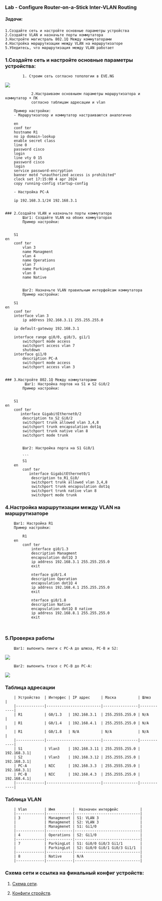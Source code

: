 ### Lab - Configure Router-on-a-Stick Inter-VLAN Routing 

##### Задачи:
    1.Создайте сеть и настройте основные параметры устройства
    2.Создайте VLAN и назначьте порты коммутатора
    3.Настройте магистраль 802.1Q Между коммутаторами
    4.Настройка маршрутизации между VLAN на маршрутизаторе
    5.Убедитесь, что маршрутизация между VLAN работает



### 1.Создайте сеть и настройте основные параметры устройства: 
            1. Строим сеть согласно топологии в EVE.NG
![](lab01-vlan.png)
```
            2.Настраиваем основныем параметры маршрутизатора и коммутатор + ПК
            согласно таблицам адресации и vlan

    Пример настройки:
    - Маршрутизатоор и коммутатор настраиваются аналогично
```
        en
        conf ter
        hostname R1
        no ip domain-lookup
        enable secret class
        line 0
        password cisco
        login
        line vty 0 15
        password cisco
        login
        service password-encryption
        banner motd "unauthorized access is prohibited"
        clock set 17:15:00 4 apr 2024
        copy running-config startup-config
```
    - Настройка PC-A
```
        ip 192.168.3.1/24 192.168.3.1
```

### 2.Создайте VLAN и назначьте порты коммутатора
        Шаг1: Создайте VLAN на обоих коммутаторах
        Пример настройки:
    
```
        S1
    en
        conf ter
            vlan 3
            name Managment
            vlan 4 
            name Operations
            vlan 7
            name ParkingLot
            vlan 8
            name Native
```

        Шаг2: Назначьте VLAN правильным интерфейсам коммутатора
        Пример настройки:

```
        S1
    en
        conf ter
        interface vlan 3 
            ip address 192.168.3.11 255.255.255.0

        ip default-gateway 192.168.3.1

        interface range gi0/0, gi0/3, gi1/1
            switchport mode access
            switchport access vlan 7
            shutdown
        interface gi1/0
            description PC-A
            switchport mode access
            switchport access vlan 3
```

### 3.Настройте 802.1Q Между коммутаторами
         Шаг1: Настройка портов на S1 и S2 Gi0/2
        Пример настройки:
    
```
        S1
    en
        conf ter
           interface GigabitEthernet0/2
            description to_S2_Gi0/2
            switchport trunk allowed vlan 3,4,8
            switchport trunk encapsulation dot1q
            switchport trunk native vlan 8
            switchport mode trunk

```

        Шаг2: Настройка порта на S1 Gi0/1

        ```
        S1
    en
        conf ter
           interface GigabitEthernet0/1
            description to_R1_Gi0/
            switchport trunk allowed vlan 3,4,8
            switchport trunk encapsulation dot1q
            switchport trunk native vlan 8
            switchport mode trunk

```

### 4.Настройка маршрутизации между VLAN на маршрутизаторе
        Шаг1: Настройка R1
        Пример настройки:
    
```
        R1
    en
        conf ter
            interface gi0/1.3
            description Managment
            encapsulation dot1Q 3
            ip address 192.168.3.1 255.255.255.0
            exit

            nterface gi0/1.4
            description Operation
            encapsulation dot1Q 4
            ip address 192.168.4.1 255.255.255.0
            exit

            nterface gi0/1.8
            description Native
            encapsulation dot1Q 8 native
            ip address 192.168.8.1 255.255.255.0
            exit



```

 ### 5.Проверка работы
        Шаг1: выпонить пинги с PC-A до шлюза, PC-B и S2:

![](ping.png)

        Шаг2: выпонить trace с PC-B до PC-A:
        
![](trace.png)



### Таблица адресации
```
    | Устройство  | Интерфес | IP адрес     | Маска          | Шлюз       |
    |-------------|-------------------------|----------------|------------|
    | R1          | G0/1.3   | 192.168.3.1  | 255.2555.255.0 | N/A        |
    | R1          | G0/1.4   | 192.168.4.1  | 255.2555.255.0 | N/A        |
    | R1          | G0/1.8   | N/A          | N/A            | N/A        |
    |-------------|-------------------------|----------------|------------|
    | S1          | Vlan3    | 192.168.3.11 | 255.2555.255.0 | 192.168.3.1|
    | S2          | Vlan3    | 192.168.3.12 | 255.2555.255.0 | 192.168.3.1|
    | PC-A        | NIC      | 192.168.3.3  | 255.2555.255.0 | 192.168.3.1|
    | PC-B        | NIC      | 192.168.4.3  | 255.2555.255.0 | 192.168.4.1|
    |-------------|-------------------------|----------------|------------|
```


### Таблица VLAN
```
    | Vlan        | Имя        |  Назначен интерфейс          |
    |-------------|------------|------------------------------|
    | 3           | Managmenet | S1: VLAN 3                   |
    |             | Managmenet | S2: VLAN 3                   |
    |             | Managmenet | S1: Gi1/0                    |
    |-------------|------------|------------------------------|
    | 4           | Operations | S2: Gi1/0                    |
    |-------------|------------|------------------------------|
    | 7           | ParkingLot | S1: Gi0/0 Gi0/3 Gi1/1        |
    |             | ParkingLot | S2: Gi0/0 Gi0/1 Gi0/3 Gi1/1  |
    |-------------|------------|------------------------------|
    | 8           | Native     | N/A                          |
    |-------------|------------|------------------------------|
```

 ### Схема сети и ссылка на финальный конфиг устройств:


1. [Схема сети](lab01-vlan.png).   

2. [Конфиги стройств](configs/).
